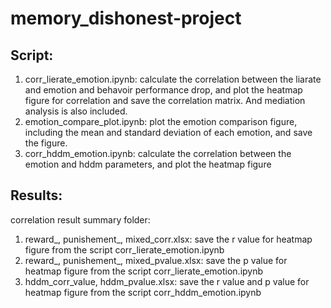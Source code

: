# memory_dishonest-project
## Script:
1. corr_lierate_emotion.ipynb: calculate the correlation between the liarate and emotion and behavoir performance drop, and plot the heatmap figure for correlation and save the correlation matrix. And mediation analysis is also included.
2. emotion_compare_plot.ipynb: plot the emotion comparison figure, including the mean and standard deviation of each emotion, and save the figure.
3. corr_hddm_emotion.ipynb: calculate the correlation between the emotion and hddm parameters, and plot the heatmap figure

## Results:
correlation result summary folder: 
1. reward_, punishement_, mixed_corr.xlsx: save the r value for heatmap figure from the script corr_lierate_emotion.ipynb
2. reward_, punishement_, mixed_pvalue.xlsx: save the p value for heatmap figure from the script corr_lierate_emotion.ipynb
3. hddm_corr_value, hddm_pvalue.xlsx: save the r value and p value for heatmap figure from the script corr_hddm_emotion.ipynb